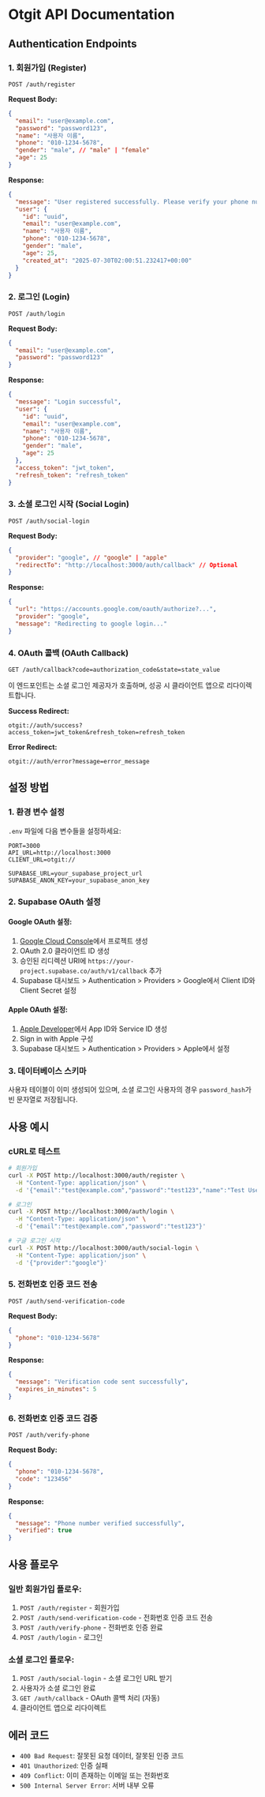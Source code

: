 # Otgit API Documentation

## Authentication Endpoints

### 1. 회원가입 (Register)
```
POST /auth/register
```

**Request Body:**
```json
{
  "email": "user@example.com",
  "password": "password123",
  "name": "사용자 이름",
  "phone": "010-1234-5678", 
  "gender": "male", // "male" | "female"
  "age": 25
}
```

**Response:**
```json
{
  "message": "User registered successfully. Please verify your phone number.",
  "user": {
    "id": "uuid",
    "email": "user@example.com",
    "name": "사용자 이름",
    "phone": "010-1234-5678",
    "gender": "male",
    "age": 25,
    "created_at": "2025-07-30T02:00:51.232417+00:00"
  }
}
```

### 2. 로그인 (Login)
```
POST /auth/login
```

**Request Body:**
```json
{
  "email": "user@example.com",
  "password": "password123"
}
```

**Response:**
```json
{
  "message": "Login successful",
  "user": {
    "id": "uuid",
    "email": "user@example.com",
    "name": "사용자 이름",
    "phone": "010-1234-5678",
    "gender": "male",
    "age": 25
  },
  "access_token": "jwt_token",
  "refresh_token": "refresh_token"
}
```

### 3. 소셜 로그인 시작 (Social Login)
```
POST /auth/social-login
```

**Request Body:**
```json
{
  "provider": "google", // "google" | "apple"
  "redirectTo": "http://localhost:3000/auth/callback" // Optional
}
```

**Response:**
```json
{
  "url": "https://accounts.google.com/oauth/authorize?...",
  "provider": "google",
  "message": "Redirecting to google login..."
}
```

### 4. OAuth 콜백 (OAuth Callback)
```
GET /auth/callback?code=authorization_code&state=state_value
```

이 엔드포인트는 소셜 로그인 제공자가 호출하며, 성공 시 클라이언트 앱으로 리다이렉트합니다.

**Success Redirect:**
```
otgit://auth/success?access_token=jwt_token&refresh_token=refresh_token
```

**Error Redirect:**
```
otgit://auth/error?message=error_message
```

## 설정 방법

### 1. 환경 변수 설정
`.env` 파일에 다음 변수들을 설정하세요:

```env
PORT=3000
API_URL=http://localhost:3000
CLIENT_URL=otgit://

SUPABASE_URL=your_supabase_project_url
SUPABASE_ANON_KEY=your_supabase_anon_key
```

### 2. Supabase OAuth 설정

#### Google OAuth 설정:
1. [Google Cloud Console](https://console.cloud.google.com/)에서 프로젝트 생성
2. OAuth 2.0 클라이언트 ID 생성
3. 승인된 리디렉션 URI에 `https://your-project.supabase.co/auth/v1/callback` 추가
4. Supabase 대시보드 > Authentication > Providers > Google에서 Client ID와 Client Secret 설정

#### Apple OAuth 설정:
1. [Apple Developer](https://developer.apple.com/)에서 App ID와 Service ID 생성
2. Sign in with Apple 구성
3. Supabase 대시보드 > Authentication > Providers > Apple에서 설정

### 3. 데이터베이스 스키마
사용자 테이블이 이미 생성되어 있으며, 소셜 로그인 사용자의 경우 `password_hash`가 빈 문자열로 저장됩니다.

## 사용 예시

### cURL로 테스트
```bash
# 회원가입
curl -X POST http://localhost:3000/auth/register \
  -H "Content-Type: application/json" \
  -d '{"email":"test@example.com","password":"test123","name":"Test User","phone":"010-1234-5678","gender":"male","age":25}'

# 로그인  
curl -X POST http://localhost:3000/auth/login \
  -H "Content-Type: application/json" \
  -d '{"email":"test@example.com","password":"test123"}'

# 구글 로그인 시작
curl -X POST http://localhost:3000/auth/social-login \
  -H "Content-Type: application/json" \
  -d '{"provider":"google"}'
```

### 5. 전화번호 인증 코드 전송
```
POST /auth/send-verification-code
```

**Request Body:**
```json
{
  "phone": "010-1234-5678"
}
```

**Response:**
```json
{
  "message": "Verification code sent successfully",
  "expires_in_minutes": 5
}
```

### 6. 전화번호 인증 코드 검증
```
POST /auth/verify-phone
```

**Request Body:**
```json
{
  "phone": "010-1234-5678",
  "code": "123456"
}
```

**Response:**
```json
{
  "message": "Phone number verified successfully",
  "verified": true
}
```

## 사용 플로우

### 일반 회원가입 플로우:
1. `POST /auth/register` - 회원가입
2. `POST /auth/send-verification-code` - 전화번호 인증 코드 전송
3. `POST /auth/verify-phone` - 전화번호 인증 완료
4. `POST /auth/login` - 로그인

### 소셜 로그인 플로우:
1. `POST /auth/social-login` - 소셜 로그인 URL 받기
2. 사용자가 소셜 로그인 완료
3. `GET /auth/callback` - OAuth 콜백 처리 (자동)
4. 클라이언트 앱으로 리다이렉트

## 에러 코드
- `400 Bad Request`: 잘못된 요청 데이터, 잘못된 인증 코드
- `401 Unauthorized`: 인증 실패
- `409 Conflict`: 이미 존재하는 이메일 또는 전화번호
- `500 Internal Server Error`: 서버 내부 오류